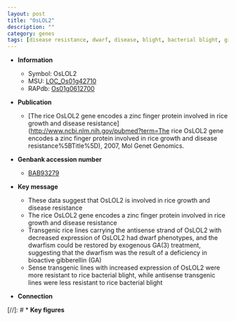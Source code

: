 ```yaml
---
layout: post
title: "OsLOL2"
description: ""
category: genes
tags: [disease resistance, dwarf, disease, blight, bacterial blight, gibberellin, resistant, growth]
---
```


* **Information**  
    + Symbol: OsLOL2  
    + MSU: [LOC_Os01g42710](http://rice.uga.edu/cgi-bin/ORF_infopage.cgi?orf=LOC_Os01g42710)  
    + RAPdb: [Os01g0612700](https://rapdb.dna.affrc.go.jp/locus/?name=Os01g0612700)  

* **Publication**  
    + [The rice OsLOL2 gene encodes a zinc finger protein involved in rice growth and disease resistance](http://www.ncbi.nlm.nih.gov/pubmed?term=The rice OsLOL2 gene encodes a zinc finger protein involved in rice growth and disease resistance%5BTitle%5D), 2007, Mol Genet Genomics.

* **Genbank accession number**  
    + [BAB93279](http://www.ncbi.nlm.nih.gov/nuccore/BAB93279)

* **Key message**  
    + These data suggest that OsLOL2 is involved in rice growth and disease resistance
    + The rice OsLOL2 gene encodes a zinc finger protein involved in rice growth and disease resistance
    + Transgenic rice lines carrying the antisense strand of OsLOL2 with decreased expression of OsLOL2 had dwarf phenotypes, and the dwarfism could be restored by exogenous GA(3) treatment, suggesting that the dwarfism was the result of a deficiency in bioactive gibberellin (GA)
    + Sense transgenic lines with increased expression of OsLOL2 were more resistant to rice bacterial blight, while antisense transgenic lines were less resistant to rice bacterial blight

* **Connection**  

[//]: # * **Key figures**  


